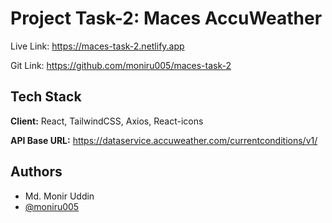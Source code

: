 
# Project Task-2: Maces AccuWeather

Live Link: https://maces-task-2.netlify.app

Git Link: https://github.com/moniru005/maces-task-2


## Tech Stack

**Client:** React, TailwindCSS, Axios, React-icons

**API Base URL:** https://dataservice.accuweather.com/currentconditions/v1/ 

## Authors
- Md. Monir Uddin
- [@moniru005](https://www.github.com/moniru005)

